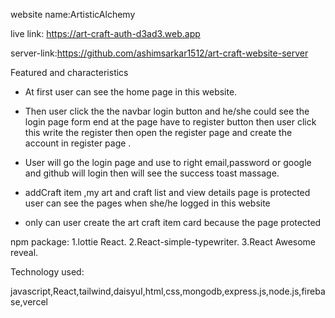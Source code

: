 website name:ArtisticAlchemy 
<br/>

live link: https://art-craft-auth-d3ad3.web.app

server-link:https://github.com/ashimsarkar1512/art-craft-website-server

Featured and characteristics

*  At first user can see the home page in this website.

*  Then user click the the navbar login button and he/she could see the     login page form end at the page have to register button then user click this write the register then open the register page and create the account in register page .

* User will go the login page and use to right email,password or google and github will login then will see the success toast massage.

* addCraft item ,my art and craft list and view details page is protected user can see the pages when she/he logged in this website 

* only can user create the art craft item card because the page protected

npm package: 1.lottie React. 2.React-simple-typewriter. 3.React Awesome reveal.

Technology used:
<br/>

javascript,React,tailwind,daisyuI,html,css,mongodb,express.js,node.js,firebase,vercel


